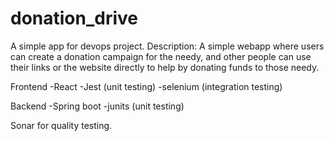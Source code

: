 # donation_drive

A simple app for devops project.
Description: A simple webapp where users can create a donation campaign for the needy, and other people can use their links or the website directly to help by donating funds to those needy.


Frontend
  -React
  -Jest (unit testing)
  -selenium (integration testing)

Backend
  -Spring boot
  -junits (unit testing)

Sonar for quality testing.
